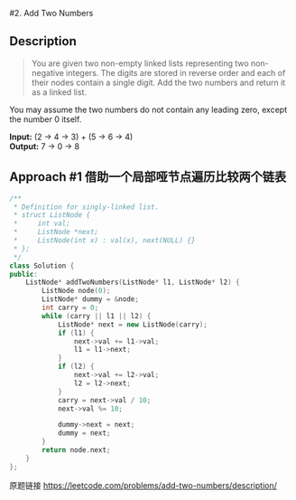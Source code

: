 #2. Add Two Numbers

## Description  
> You are given two non-empty linked lists representing two non-negative integers. The digits are stored in reverse order and each of their nodes contain a single digit. Add the two numbers and return it as a linked list.

You may assume the two numbers do not contain any leading zero, except the number 0 itself.

**Input:** (2 -> 4 -> 3) + (5 -> 6 -> 4)   
**Output:** 7 -> 0 -> 8


## Approach #1 借助一个局部哑节点遍历比较两个链表
```C++
/**
 * Definition for singly-linked list.
 * struct ListNode {
 *     int val;
 *     ListNode *next;
 *     ListNode(int x) : val(x), next(NULL) {}
 * };
 */
class Solution {
public:
    ListNode* addTwoNumbers(ListNode* l1, ListNode* l2) {
        ListNode node(0);
        ListNode* dummy = &node;
        int carry = 0;     
        while (carry || l1 || l2) {
            ListNode* next = new ListNode(carry);
            if (l1) {
                next->val += l1->val;
                l1 = l1->next;
            }
            if (l2) {
                next->val += l2->val;
                l2 = l2->next;
            }
            carry = next->val / 10;
            next->val %= 10;

            dummy->next = next;
            dummy = next;
        }
        return node.next;
    }
};
```

原题链接 <https://leetcode.com/problems/add-two-numbers/description/>
